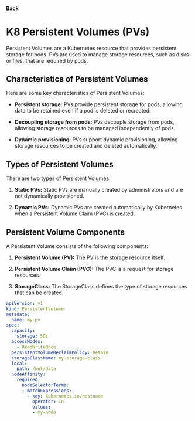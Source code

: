 #### [Back](./README.md)

# K8 Persistent Volumes (PVs)
Persistent Volumes are a Kubernetes resource that provides persistent storage for pods. PVs are used to manage storage resources, such as disks or files, that are required by pods.

## Characteristics of Persistent Volumes
Here are some key characteristics of Persistent Volumes:

+ **Persistent storage:** PVs provide persistent storage for pods, allowing data to be retained even if a pod is deleted or recreated.

+ **Decoupling storage from pods:** PVs decouple storage from pods, allowing storage resources to be managed independently of pods.

+ **Dynamic provisioning:** PVs support dynamic provisioning, allowing storage resources to be created and deleted automatically.

## Types of Persistent Volumes
There are two types of Persistent Volumes:

1. **Static PVs:** Static PVs are manually created by administrators and are not dynamically provisioned.

2. **Dynamic PVs:** Dynamic PVs are created automatically by Kubernetes when a Persistent Volume Claim (PVC) is created.


## Persistent Volume Components
A Persistent Volume consists of the following components:

1. **Persistent Volume (PV):** The PV is the storage resource itself.

2. **Persistent Volume Claim (PVC):** The PVC is a request for storage resources.

3. **StorageClass:** The StorageClass defines the type of storage resources that can be created.

```yaml
apiVersion: v1
kind: PersistentVolume
metadata:
  name: my-pv
spec:
  capacity:
    storage: 5Gi
  accessModes:
    - ReadWriteOnce
  persistentVolumeReclaimPolicy: Retain
  storageClassName: my-storage-class
  local:
    path: /mnt/data
  nodeAffinity:
    required:
      nodeSelectorTerms:
      - matchExpressions:
        - key: kubernetes.io/hostname
          operator: In
          values:
          - my-node
```          